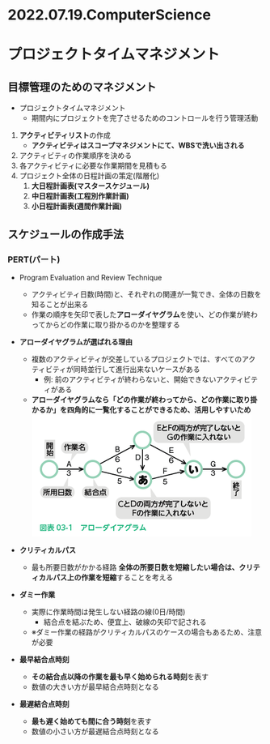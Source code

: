 # 2022.07.19.ComputerScience
# プロジェクトタイムマネジメント
## 目標管理のためのマネジメント
- プロジェクトタイムマネジメント
  - 期間内にプロジェクトを完了させるためのコントロールを行う管理活動

1. **アクティビティリスト**の作成
   - **アクティビティはスコープマネジメントにて、WBSで洗い出される**
2. アクティビティの作業順序を決める
3. 各アクティビティに必要な作業期間を見積もる
4. プロジェクト全体の日程計画の策定(階層化)
   1. **大日程計画表(マスタースケジュール)**
   2. **中日程計画表(工程別作業計画)**
   3. **小日程計画表(週間作業計画)**


## スケジュールの作成手法
### PERT(パート)
- Program Evaluation and Review Technique
  - アクティビティ日数(時間)と、それぞれの関連が一覧でき、全体の日数を知ることが出来る
  - 作業の順序を矢印で表した**アローダイヤグラム**を使い、どの作業が終わってからどの作業に取り掛かるのかを整理する

- **アローダイヤグラムが選ばれる理由**
  - 複数のアクティビティが交差しているプロジェクトでは、すべてのアクティビティが同時並行して進行出来ないケースがある
    - 例: 前のアクティビティが終わらないと、開始できないアクティビティがある
  - **アローダイヤグラムなら「どの作業が終わってから、どの作業に取り掛かるか」を四角的に一覧化することができるため、活用しやすいため**
![picture 1](../../../images/0067e26de5fe2386723af5ef36be8f49e11444382399ab8c342b65a2d5b0cca4.png)

- **クリティカルパス**
  - 最も所要日数がかかる経路
**全体の所要日数を短縮したい場合は、クリティカルパス上の作業を短縮**することを考える

- **ダミー作業**
  - 実際に作業時間は発生しない経路の線(0日/時間)
    - 結合点を結ぶため、便宜上、破線の矢印で記される
  - ※ダミー作業の経路がクリティカルパスのケースの場合もあるため、注意が必要

- **最早結合点時刻**
  - **その結合点以降の作業を最も早く始められる時刻**を表す
  - 数値の大きい方が最早結合点時刻となる

- **最遅結合点時刻**
  - **最も遅く始めても間に合う時刻**を表す
  - 数値の小さい方が最遅結合点時刻となる
